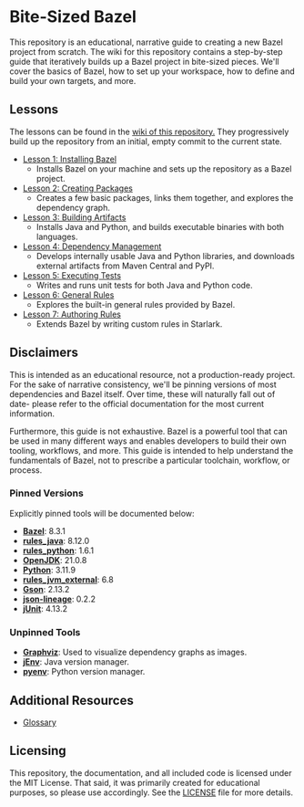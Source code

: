 # Bite-Sized Bazel

This repository is an educational, narrative guide to creating a new Bazel project from scratch.
The wiki for this repository contains a step-by-step guide that iteratively builds up a Bazel project in bite-sized pieces.
We'll cover the basics of Bazel, how to set up your workspace, how to define and build your own targets, and more.

## Lessons

The lessons can be found in the [wiki of this repository.](https://github.com/nnichols/bite-sized-bazel/wiki)
They progressively build up the repository from an initial, empty commit to the current state.

- [Lesson 1: Installing Bazel](https://github.com/nnichols/bite-sized-bazel/wiki/Lesson-1:-Installing-Bazel)
  - Installs Bazel on your machine and sets up the repository as a Bazel project.
- [Lesson 2: Creating Packages](https://github.com/nnichols/bite-sized-bazel/wiki/Lesson-2:-Creating-Packages)
  - Creates a few basic packages, links them together, and explores the dependency graph.
- [Lesson 3: Building Artifacts](https://github.com/nnichols/bite-sized-bazel/wiki/Lesson-3:-Building-Artifacts)
  - Installs Java and Python, and builds executable binaries with both languages.
- [Lesson 4: Dependency Management](https://github.com/nnichols/bite-sized-bazel/wiki/Lesson-4:-Dependency-Management)
  - Develops internally usable Java and Python libraries, and downloads external artifacts from Maven Central and PyPI.
- [Lesson 5: Executing Tests](https://github.com/nnichols/bite-sized-bazel/wiki/Lesson-5:-Executing-Tests)
  - Writes and runs unit tests for both Java and Python code.
- [Lesson 6: General Rules](https://github.com/nnichols/bite-sized-bazel/wiki/Lesson-6:-General-Rules)
  - Explores the built-in general rules provided by Bazel.
- [Lesson 7: Authoring Rules](https://github.com/nnichols/bite-sized-bazel/wiki/Lesson-7:-Authoring-Rules)
  - Extends Bazel by writing custom rules in Starlark.

## Disclaimers

This is intended as an educational resource, not a production-ready project.
For the sake of narrative consistency, we'll be pinning versions of most dependencies and Bazel itself.
Over time, these will naturally fall out of date- please refer to the official documentation for the most current information.

Furthermore, this guide is not exhaustive.
Bazel is a powerful tool that can be used in many different ways and enables developers to build their own tooling, workflows, and more.
This guide is intended to help understand the fundamentals of Bazel, not to prescribe a particular toolchain, workflow, or process.

### Pinned Versions

Explicitly pinned tools will be documented below:

- [**Bazel**](https://bazel.build/): 8.3.1
- [**rules_java**](https://github.com/bazelbuild/rules_java/tree/8.12.0): 8.12.0
- [**rules_python**](https://github.com/bazel-contrib/rules_python): 1.6.1
- [**OpenJDK**](https://openjdk.org/projects/jdk/21/): 21.0.8
- [**Python**](https://www.python.org/downloads/release/python-3137/): 3.11.9
- [**rules_jvm_external**](https://github.com/bazel-contrib/rules_jvm_external?tab=readme-ov-file):  6.8
- [**Gson**](https://github.com/google/gson): 2.13.2
- [**json-lineage**](https://github.com/Salaah01/json-lineage): 0.2.2
- [**jUnit**](https://junit.org/junit4/): 4.13.2

### Unpinned Tools

- [**Graphviz**](https://graphviz.org/): Used to visualize dependency graphs as images.
- [**jEnv**](https://github.com/jenv/jenv): Java version manager.
- [**pyenv**](https://github.com/pyenv/pyenv): Python version manager.

## Additional Resources

- [Glossary](https://github.com/nnichols/bite-sized-bazel/wiki/Glossary)

## Licensing

This repository, the documentation, and all included code is licensed under the MIT License.
That said, it was primarily created for educational purposes, so please use accordingly.
See the [LICENSE](LICENSE) file for more details.
